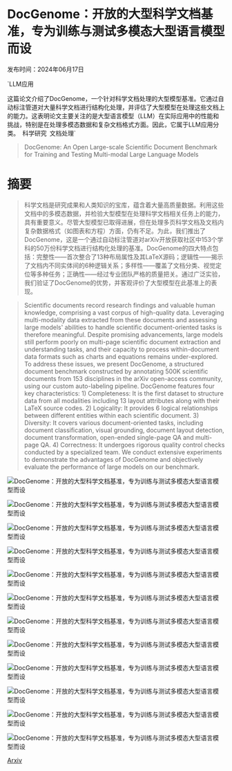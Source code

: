 # DocGenome：开放的大型科学文档基准，专为训练与测试多模态大型语言模型而设

发布时间：2024年06月17日

`LLM应用

这篇论文介绍了DocGenome，一个针对科学文档处理的大型模型基准。它通过自动标注管道对大量科学文档进行结构化处理，并评估了大型模型在处理这些文档上的能力。这表明论文主要关注的是大型语言模型（LLM）在实际应用中的性能和挑战，特别是在处理多模态数据和复杂文档格式方面。因此，它属于LLM应用分类。` `科学研究` `文档处理`

> DocGenome: An Open Large-scale Scientific Document Benchmark for Training and Testing Multi-modal Large Language Models

# 摘要

> 科学文档是研究成果和人类知识的宝库，蕴含着大量高质量数据。利用这些文档中的多模态数据，并检验大型模型在处理科学文档相关任务上的能力，具有重要意义。尽管大型模型已取得进展，但在处理多页科学文档及文档内复杂数据格式（如图表和方程）方面，仍有不足。为此，我们推出了DocGenome，这是一个通过自动标注管道对arXiv开放获取社区中153个学科的50万份科学文档进行结构化处理的基准。DocGenome的四大特点包括：完整性——首次整合了13种布局属性及其LaTeX源码；逻辑性——揭示了文档内不同实体间的6种逻辑关系；多样性——覆盖了文档分类、视觉定位等多种任务；正确性——经过专业团队严格的质量把关。通过广泛实验，我们验证了DocGenome的优势，并客观评价了大型模型在此基准上的表现。

> Scientific documents record research findings and valuable human knowledge, comprising a vast corpus of high-quality data. Leveraging multi-modality data extracted from these documents and assessing large models' abilities to handle scientific document-oriented tasks is therefore meaningful. Despite promising advancements, large models still perform poorly on multi-page scientific document extraction and understanding tasks, and their capacity to process within-document data formats such as charts and equations remains under-explored. To address these issues, we present DocGenome, a structured document benchmark constructed by annotating 500K scientific documents from 153 disciplines in the arXiv open-access community, using our custom auto-labeling pipeline. DocGenome features four key characteristics: 1) Completeness: It is the first dataset to structure data from all modalities including 13 layout attributes along with their LaTeX source codes. 2) Logicality: It provides 6 logical relationships between different entities within each scientific document. 3) Diversity: It covers various document-oriented tasks, including document classification, visual grounding, document layout detection, document transformation, open-ended single-page QA and multi-page QA. 4) Correctness: It undergoes rigorous quality control checks conducted by a specialized team. We conduct extensive experiments to demonstrate the advantages of DocGenome and objectively evaluate the performance of large models on our benchmark.

![DocGenome：开放的大型科学文档基准，专为训练与测试多模态大型语言模型而设](../../../paper_images/2406.11633/x1.png)

![DocGenome：开放的大型科学文档基准，专为训练与测试多模态大型语言模型而设](../../../paper_images/2406.11633/x2.png)

![DocGenome：开放的大型科学文档基准，专为训练与测试多模态大型语言模型而设](../../../paper_images/2406.11633/x3.png)

![DocGenome：开放的大型科学文档基准，专为训练与测试多模态大型语言模型而设](../../../paper_images/2406.11633/x4.png)

![DocGenome：开放的大型科学文档基准，专为训练与测试多模态大型语言模型而设](../../../paper_images/2406.11633/x5.png)

![DocGenome：开放的大型科学文档基准，专为训练与测试多模态大型语言模型而设](../../../paper_images/2406.11633/x6.png)

![DocGenome：开放的大型科学文档基准，专为训练与测试多模态大型语言模型而设](../../../paper_images/2406.11633/x7.png)

![DocGenome：开放的大型科学文档基准，专为训练与测试多模态大型语言模型而设](../../../paper_images/2406.11633/x8.png)

![DocGenome：开放的大型科学文档基准，专为训练与测试多模态大型语言模型而设](../../../paper_images/2406.11633/x9.png)

![DocGenome：开放的大型科学文档基准，专为训练与测试多模态大型语言模型而设](../../../paper_images/2406.11633/x10.png)

![DocGenome：开放的大型科学文档基准，专为训练与测试多模态大型语言模型而设](../../../paper_images/2406.11633/x11.png)

![DocGenome：开放的大型科学文档基准，专为训练与测试多模态大型语言模型而设](../../../paper_images/2406.11633/x12.png)

[Arxiv](https://arxiv.org/abs/2406.11633)